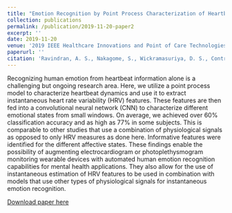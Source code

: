 ```yaml
---
title: "Emotion Recognition by Point Process Characterization of Heartbeat Dynamics"
collection: publications
permalink: /publication/2019-11-20-paper2
excerpt: ''
date: 2019-11-20
venue: '2019 IEEE Healthcare Innovations and Point of Care Technologies, (HI-POCT)'
paperurl: ''
citation: 'Ravindran, A. S., Nakagome, S., Wickramasuriya, D. S., Contreras-Vidal, J. L., & Faghih, R. T. (2019, November). Emotion recognition by point process characterization of heartbeat dynamics. In 2019 IEEE Healthcare Innovations and Point of Care Technologies,(HI-POCT) (pp. 13-16). IEEE.'
---
```

Recognizing human emotion from heartbeat information alone is a challenging but ongoing research area. Here, we utilize a point process model to characterize heartbeat dynamics
and use it to extract instantaneous heart rate variability (HRV) features. These features are then fed into a convolutional neural network (CNN) to characterize different emotional states from small windows. On average, we achieved over 60% classification accuracy and as high as 77% in some subjects. This is comparable to other studies that use a combination of physiological signals as opposed to only HRV measures as done here. Informative features were identified for the different affective states. These findings enable the possibility of augmenting electrocardiogram or photoplethysmogram monitoring wearable devices with automated human emotion recognition capabilities for mental health applications. They also allow for the use of instantaneous estimation of HRV features to be used in combination with models that use other types of physiological signals for instantaneous emotion recognition.

[Download paper here](/files/Paper2.pdf)
